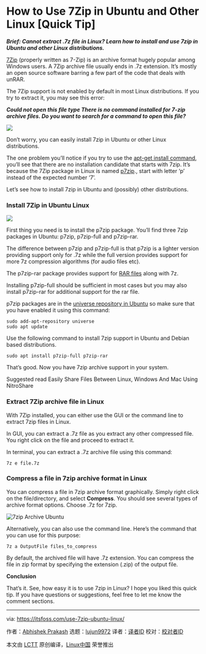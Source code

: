 [#]: collector: (lujun9972)
[#]: translator: ( )
[#]: reviewer: ( )
[#]: publisher: ( )
[#]: url: ( )
[#]: subject: (How to Use 7Zip in Ubuntu and Other Linux [Quick Tip])
[#]: via: (https://itsfoss.com/use-7zip-ubuntu-linux/)
[#]: author: (Abhishek Prakash https://itsfoss.com/author/abhishek/)

How to Use 7Zip in Ubuntu and Other Linux [Quick Tip]
======

_**Brief: Cannot extract .7z file in Linux? Learn how to install and use 7zip in Ubuntu and other Linux distributions.**_

[7Zip][1] (properly written as 7-Zip) is an archive format hugely popular among Windows users. A 7Zip archive file usually ends in .7z extension. It’s mostly an open source software barring a few part of the code that deals with unRAR.

The 7Zip support is not enabled by default in most Linux distributions. If you try to extract it, you may see this error:

_**Could not open this file type
There is no command installed for 7-zip archive files. Do you want to search for a command to open this file?**_

![][2]

Don’t worry, you can easily install 7zip in Ubuntu or other Linux distributions.

The one problem you’ll notice if you try to use the [apt-get install command][3], you’ll see that there are no installation candidate that starts with 7zip. It’s because the 7Zip package in Linux is named [p7zip][4]., start with letter ‘p’ instead of the expected number ‘7’.

Let’s see how to install 7zip in Ubuntu and (possibly) other distributions.

### Install 7Zip in Ubuntu Linux

![][5]

First thing you need is to install the p7zip package. You’ll find three 7zip packages in Ubuntu: p7zip, p7zip-full and p7zip-rar.

The difference between p7zip and p7zip-full is that p7zip is a lighter version providing support only for .7z while the full version provides support for more 7z compression algorithms (for audio files etc).

The p7zip-rar package provides support for [RAR files][6] along with 7z.

Installing p7zip-full should be sufficient in most cases but you may also install p7zip-rar for additional support for the rar file.

p7zip packages are in the [universe repository in Ubuntu][7] so make sure that you have enabled it using this command:

```
sudo add-apt-repository universe
sudo apt update
```

Use the following command to install 7zip support in Ubuntu and Debian based distributions.

```
sudo apt install p7zip-full p7zip-rar
```

That’s good. Now you have 7zip archive support in your system.

[][8]

Suggested read Easily Share Files Between Linux, Windows And Mac Using NitroShare

### Extract 7Zip archive file in Linux

With 7Zip installed, you can either use the GUI or the command line to extract 7zip files in Linux.

In GUI, you can extract a .7z file as you extract any other compressed file. You right click on the file and proceed to extract it.

In terminal, you can extract a .7z archive file using this command:

```
7z e file.7z
```

### Compress a file in 7zip archive format in Linux

You can compress a file in 7zip archive format graphically. Simply right click on the file/directory, and select **Compress**. You should see several types of archive format options. Choose .7z for 7zip.

![7zip Archive Ubuntu][9]

Alternatively, you can also use the command line. Here’s the command that you can use for this purpose:

```
7z a OutputFile files_to_compress
```

By default, the archived file will have .7z extension. You can compress the file in zip format by specifying the extension (.zip) of the output file.

**Conclusion**

That’s it. See, how easy it is to use 7zip in Linux? I hope you liked this quick tip. If you have questions or suggestions, feel free to let me know the comment sections.

--------------------------------------------------------------------------------

via: https://itsfoss.com/use-7zip-ubuntu-linux/

作者：[Abhishek Prakash][a]
选题：[lujun9972][b]
译者：[译者ID](https://github.com/译者ID)
校对：[校对者ID](https://github.com/校对者ID)

本文由 [LCTT](https://github.com/LCTT/TranslateProject) 原创编译，[Linux中国](https://linux.cn/) 荣誉推出

[a]: https://itsfoss.com/author/abhishek/
[b]: https://github.com/lujun9972
[1]: https://www.7-zip.org/
[2]: https://i0.wp.com/itsfoss.com/wp-content/uploads/2015/07/Install_7zip_ubuntu_1.png?ssl=1
[3]: https://itsfoss.com/apt-get-linux-guide/
[4]: https://sourceforge.net/projects/p7zip/
[5]: https://i2.wp.com/itsfoss.com/wp-content/uploads/2019/05/7zip-linux.png?resize=800%2C450&ssl=1
[6]: https://itsfoss.com/use-rar-ubuntu-linux/
[7]: https://itsfoss.com/ubuntu-repositories/
[8]: https://itsfoss.com/easily-share-files-linux-windows-mac-nitroshare/
[9]: https://i2.wp.com/itsfoss.com/wp-content/uploads/2019/05/7zip-archive-ubuntu.png?resize=800%2C239&ssl=1
